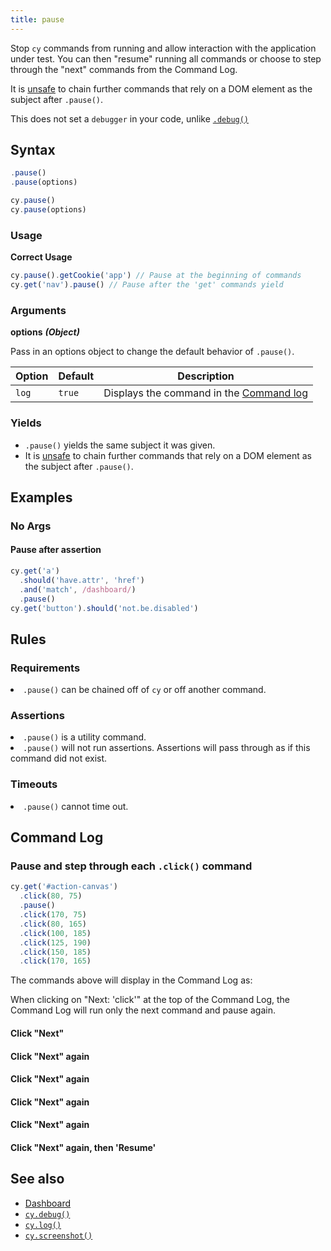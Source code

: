 ```yaml
---
title: pause
---
```


Stop `cy` commands from running and allow interaction with the application under
test. You can then "resume" running all commands or choose to step through the
"next" commands from the Command Log.

It is [unsafe](/guides/core-concepts/retry-ability#Only-queries-are-retried) to
chain further commands that rely on a DOM element as the subject after
`.pause()`.

<Alert type="info">

This does not set a `debugger` in your code, unlike
[`.debug()`](/api/commands/debug)

</Alert>

## Syntax

```javascript
.pause()
.pause(options)

cy.pause()
cy.pause(options)
```

### Usage

**<Icon name="check-circle" color="green"></Icon> Correct Usage**

```javascript
cy.pause().getCookie('app') // Pause at the beginning of commands
cy.get('nav').pause() // Pause after the 'get' commands yield
```

### Arguments

**<Icon name="angle-right"></Icon> options** **_(Object)_**

Pass in an options object to change the default behavior of `.pause()`.

| Option | Default | Description                                                                              |
| ------ | ------- | ---------------------------------------------------------------------------------------- |
| `log`  | `true`  | Displays the command in the [Command log](/guides/core-concepts/cypress-app#Command-Log) |

### Yields [<Icon name="question-circle"/>](/guides/core-concepts/introduction-to-cypress#Subject-Management)

- `.pause()` yields the same subject it was given.
- It is [unsafe](/guides/core-concepts/retry-ability#Only-queries-are-retried)
  to chain further commands that rely on a DOM element as the subject after
  `.pause()`.

## Examples

### No Args

#### Pause after assertion

```javascript
cy.get('a')
  .should('have.attr', 'href')
  .and('match', /dashboard/)
  .pause()
cy.get('button').should('not.be.disabled')
```

## Rules

### Requirements [<Icon name="question-circle"/>](/guides/core-concepts/introduction-to-cypress#Chains-of-Commands)

<List><li>`.pause()` can be chained off of `cy` or off another
command.</li></List>

### Assertions [<Icon name="question-circle"/>](/guides/core-concepts/introduction-to-cypress#Assertions)

<List><li>`.pause()` is a utility command.</li><li>`.pause()` will not run
assertions. Assertions will pass through as if this command did not
exist.</li></List>

### Timeouts [<Icon name="question-circle"/>](/guides/core-concepts/introduction-to-cypress#Timeouts)

<List><li>`.pause()` cannot time out.</li></List>

## Command Log

### Pause and step through each `.click()` command

```javascript
cy.get('#action-canvas')
  .click(80, 75)
  .pause()
  .click(170, 75)
  .click(80, 165)
  .click(100, 185)
  .click(125, 190)
  .click(150, 185)
  .click(170, 165)
```

The commands above will display in the Command Log as:

<DocsImage src="/img/api/pause/initial-pause-in-gui-highlights-the-pause-command.png" alt="Pause command on intial pause" ></DocsImage>

When clicking on "Next: 'click'" at the top of the Command Log, the Command Log
will run only the next command and pause again.

#### Click "Next"

<DocsImage src="/img/api/pause/next-goes-on-to-next-command-during-pause.png" alt="Pause command after clicking next" ></DocsImage>

#### Click "Next" again

<DocsImage src="/img/api/pause/continue-in-pause-command-just-like-debugger.png" alt="Continue to next command during pause" ></DocsImage>

#### Click "Next" again

<DocsImage src="/img/api/pause/pause-goes-to-show-next-click.png" alt="Pause command" ></DocsImage>

#### Click "Next" again

<DocsImage src="/img/api/pause/clicking-on-canvas-continues-as-we-click-next.png" alt="Pause command" ></DocsImage>

#### Click "Next" again

<DocsImage src="/img/api/pause/last-next-click-before-out-test-is-finished.png" alt="Pause command" ></DocsImage>

#### Click "Next" again, then 'Resume'

<DocsImage src="/img/api/pause/next-then-resume-shows-our-test-has-ended.png" alt="Pause command" ></DocsImage>

## See also

- [Dashboard](https://on.cypress.io/dashboard)
- [`cy.debug()`](/api/commands/debug)
- [`cy.log()`](/api/commands/log)
- [`cy.screenshot()`](/api/commands/screenshot)
